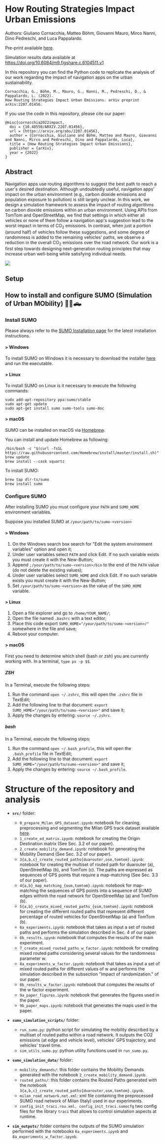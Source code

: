 


# How Routing Strategies Impact Urban Emissions

Authors: Giuliano Cornacchia, Matteo Böhm, Giovanni Mauro, Mirco Nanni, Dino Pedreschi, and Luca Pappalardo.

Pre-print available [here](https://arxiv.org/abs/2207.01456).

Simulation results data available at https://doi.org/10.6084/m9.figshare.c.6104511.v1

In this repository you can find the Python code to replicate the analysis of our work regarding the impact of navigation apps on the urban sustainability.

```
Cornacchia, G., Böhm, M., Mauro, G., Nanni, M., Pedreschi, D., & Pappalardo, L. (2022).
How Routing Strategies Impact Urban Emissions. arXiv preprint arXiv:2207.01456.
```

If you use the code in this repository, please cite our paper:

```
@misc{cornacchia2022impact,
  doi = {10.48550/ARXIV.2207.01456},
  url = {https://arxiv.org/abs/2207.01456},
  author = {Cornacchia, Giuliano and Böhm, Matteo and Mauro, Giovanni and Nanni, Mirco and Pedreschi, Dino and Pappalardo, Luca},
  title = {How Routing Strategies Impact Urban Emissions},
  publisher = {arXiv},
  year = {2022}
}
```

## Abstract

Navigation apps use routing algorithms to suggest the best path to reach a user's desired destination. Although undoubtedly useful, navigation apps' impact on the urban environment (e.g., carbon dioxide emissions and population exposure to pollution) is still largely unclear. In this work, we design a simulation framework to assess the impact of routing algorithms on carbon dioxide emissions within an urban environment. Using APIs from TomTom and OpenStreetMap, we find that settings in which either all vehicles or none of them follow a navigation app's suggestion lead to the worst impact in terms of CO$_2$ emissions. In contrast, when just a portion (around half) of vehicles follow these suggestions, and some degree of randomness is added to the remaining vehicles' paths, we observe a reduction in the overall CO$_2$ emissions over the road network. Our work is a first step towards designing next-generation routing principles that may increase urban well-being while satisfying individual needs. 

![](./imgs/schema_traffico2.png)


## Setup



## How to install and configure SUMO (Simulation of Urban MObility) 🚗🚙🛻

### Install SUMO

Please always refer to the [SUMO Installation page](https://sumo.dlr.de/docs/Installing/index.html)
for the latest installation instructions.

#### > Windows

To install SUMO on Windows it is necessary to download the installer [here](https://sumo.dlr.de/docs/Downloads.php#windows) and run the executable.

#### > Linux

To install SUMO on Linux is it necessary to execute the following commands:

```
sudo add-apt-repository ppa:sumo/stable
sudo apt-get update
sudo apt-get install sumo sumo-tools sumo-doc
```

#### > macOS

SUMO can be installed on macOS via [Homebrew](https://brew.sh/).

You can install and update Homebrew as following:

```
/bin/bash -c "$(curl -fsSL https://raw.githubusercontent.com/Homebrew/install/master/install.sh)"
brew update
brew install --cask xquartz
```
To install SUMO:
```
brew tap dlr-ts/sumo
brew install sumo
```


### Configure SUMO

After installing SUMO you must configure your `PATH` and `SUMO_HOME` environment variables.

Suppose you installed SUMO at `/your/path/to/sumo-<version>`

#### > Windows
1. On the Windows search box search for "Edit the system environment variables" option and open it;
2. Under user variables select `PATH` and click Edit. If no such variable exists you must create it with the New-Button; 
3. Append `;/your/path/to/sumo-<version>/bin` to the end of the `PATH` value (do not delete the existing values);
4. Under user variables select `SUMO_HOME` and click Edit. If no such variable exists you must create it with the New-Button;
5. Set `/your/path/to/sumo-<version>` as the value of the `SUMO_HOME` variable.

#### > Linux

1. Open a file explorer and go to `/home/YOUR_NAME/`;
2. Open the file named `.bashrc` with a text editor;
3. Place this code export `SUMO_HOME="/your/path/to/sumo-<version>/"` somewhere in the file and save;
4. Reboot your computer.


#### > macOS

First you need to determine which shell (bash or zsh) you are currently working with. In a terminal, `type ps -p $$`.

##### ZSH

In a Terminal, execute the following steps:

1. Run the command `open ~/.zshrc`, this will open the `.zshrc` file in TextEdit;
2. Add the following line to that document: `export SUMO_HOME="/your/path/to/sumo-<version>"` and save it;
3. Apply the changes by entering: `source ~/.zshrc`.

##### bash

In a Terminal, execute the following steps:

1. Run the command `open ~/.bash_profile`, this will open the `.bash_profile` file in TextEdit;
2. Add the following line to that document: `export SUMO_HOME="/your/path/to/sumo-<version>"` and save it;
3. Apply the changes by entering: `source ~/.bash_profile`.



# Structure of the repository and analysis

- **```src/```** folder:
  - ```0_prepare_Milan_GPS_dataset.ipynb```: notebook for cleaning, preprocessing and segmenting the Milan GPS track dataset available [here](https://ckan-sobigdata.d4science.org/dataset/gps_track_milan_italy).
  - ```1_create_od_matrix.ipynb```: notebook for creating the Origin Destination matrix (See Sec. 3.2 of our paper).
  - ```2_create_mobility_demand.ipynb```: notebook for generating the Mobility Demand (See Sec. 3.2 of our paper).
  - ```3{a,b,c}_create_routed_paths{duarouter,osm,tomtom}.ipynb```: notebook for creating the multiset of routed path for duarouter (a), OpenStreetMap (b), and TomTom (c). The paths are expressed as sequences of GPS points that require a map-matching (See Sec. 3.3 of our paper).
  - ```4{a,b}_map_matching_{osm,tomtom}.ipynb```: notebook for map-matching the sequences of GPS points into a sequence of SUMO edges withinh the road network for OpenStreetMap (a) and TomTom (b).
  - ```5{a,b}_create_mixed_routed_paths_{osm,tomtom}.ipynb```: notebook for creating the different routed paths that represent different percentage of routed vehicles for OpenStreetMap (a) and TomTom (b).
  - ```6a_experiments.ipynb```: notebook that takes as input a set of routed paths and performs the simulation described in Sec. 4 of our paper.
  - ```6b_results.ipynb```: notebook that computes the results of the main experiment.
  - ```7_create_mixed_routed_paths_w_factor.ipynb```: notebook for creating mixed routed paths considering several values for the randomness parameter w.
  - ```8a_experiments_w_factor.ipynb```: notebook that takes as input a set of mixed routed paths for different values of w and performs the simulation described in the subsection "Impact of randomization." of our paper.
  - ```8b_results_w_factor.ipynb```: notebook that computes the results of the w factor experiment.
  - ```9a_paper_figures.ipynb```: notebook that generates the figures used in the paper.
  - ```9b_paper_maps.ipynb```: notebook that generates the maps used in the paper.
  
- **```sumo_simulation_scripts/```** folder:
  - ```run_sumo.py```: python script for simulating the mobility described by a multiset of routed paths within a road network. It outputs the CO2 emissions (at edge and vehicle level), vehicles' GPS trajectory, and vehicles' travel time. 
  - ```sim_utils_sumo.py```: python utility functions used in ```run_sumo.py```.

- **```sumo_simulation_data/```** folder:
  - ```mobility_demands/```: this folder contains the Mobility Demands generated with the notebook ```2_create_mobility_demand.ipynb```.
  - ```routed_paths/```: this folder contains the Routed Paths generated with the notebook ```3{a,b,c}_create_routed_paths{duarouter,osm,tomtom}.ipynb```.
  - ```milan_road_network.net.xml```: xml file containing the preprocessed SUMO road network of Milan (Italy) used in our experiments.
  - ```config_init_traci.rou.xml, config_init_traci.sumocfg``` two config files for the library ```traci``` that allows to control simulation aspects at runtime.

- **```sim_outputs/```** folder contains the outputs of the SUMO simulation performed with the notebooks ```6a_experiments.ipynb``` and ```8a_experiments_w_factor.ipynb```.
